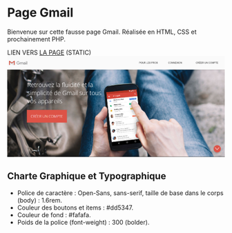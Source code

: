# Page Gmail
Bienvenue sur cette fausse page Gmail. Réalisée en HTML, CSS et prochainement PHP.

LIEN VERS [LA PAGE](https://theocou.github.io/Page_copy_gmail/!index.html) (STATIC)
![previewpage.png](./asset/previewpage.PNG)
## Charte Graphique et Typographique
- Police de caractère : Open-Sans, sans-serif, taille de base dans le corps (body) : 1.6rem.
- Couleur des boutons et items : #dd5347.
- Couleur de fond : #fafafa.
- Poids de la police (font-weight) : 300 (bolder).